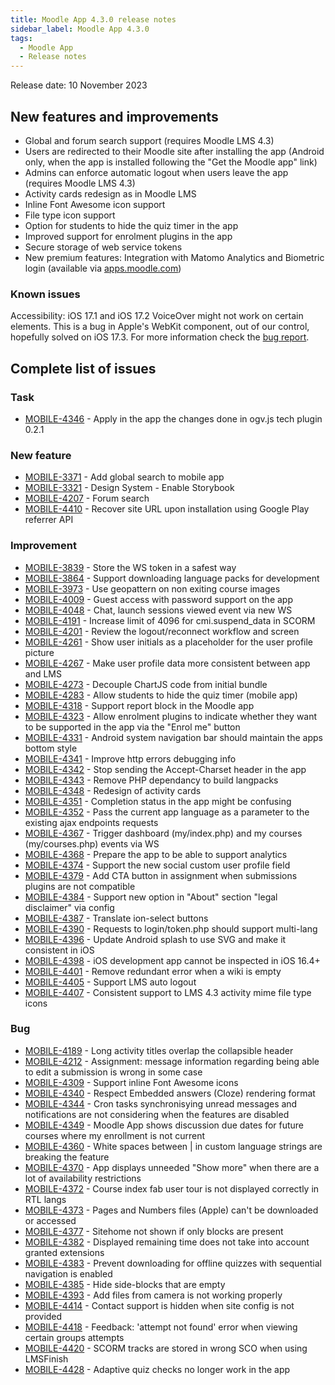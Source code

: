 ```yaml
---
title: Moodle App 4.3.0 release notes
sidebar_label: Moodle App 4.3.0
tags:
  - Moodle App
  - Release notes
---
```


Release date: 10 November 2023

## New features and improvements

- Global and forum search support (requires Moodle LMS 4.3)
- Users are redirected to their Moodle site after installing the app (Android only, when the app is installed following the "Get the Moodle app" link)
- Admins can enforce automatic logout when users leave the app (requires Moodle LMS 4.3)
- Activity cards redesign as in Moodle LMS
- Inline Font Awesome icon support
- File type icon support
- Option for students to hide the quiz timer in the app
- Improved support for enrolment plugins in the app
- Secure storage of web service tokens
- New premium features: Integration with Matomo Analytics and Biometric login (available via [apps.moodle.com](https://apps.moodle.com))

### Known issues

Accessibility: iOS 17.1 and iOS 17.2 VoiceOver might not work on certain elements. This is a bug in Apple's WebKit component, out of our control, hopefully solved on iOS 17.3. For more information check the [bug report](https://bugs.webkit.org/show_bug.cgi?id=264410).

## Complete list of issues

### Task

- [MOBILE-4346](https://tracker.moodle.org/browse/MOBILE-4346) - Apply in the app the changes done in ogv.js tech plugin 0.2.1

### New feature

- [MOBILE-3371](https://tracker.moodle.org/browse/MOBILE-3371) - Add global search to  mobile app
- [MOBILE-3321](https://tracker.moodle.org/browse/MOBILE-3321) - Design System - Enable Storybook
- [MOBILE-4207](https://tracker.moodle.org/browse/MOBILE-4207) - Forum search
- [MOBILE-4410](https://tracker.moodle.org/browse/MOBILE-4410) - Recover site URL upon installation using Google Play referrer API

### Improvement

- [MOBILE-3839](https://tracker.moodle.org/browse/MOBILE-3839) - Store the WS token in a safest way
- [MOBILE-3864](https://tracker.moodle.org/browse/MOBILE-3864) - Support downloading language packs for development
- [MOBILE-3973](https://tracker.moodle.org/browse/MOBILE-3973) - Use geopattern on non exiting course images
- [MOBILE-4009](https://tracker.moodle.org/browse/MOBILE-4009) - Guest access with password support on the app
- [MOBILE-4048](https://tracker.moodle.org/browse/MOBILE-4048) - Chat, launch sessions viewed event via new WS
- [MOBILE-4191](https://tracker.moodle.org/browse/MOBILE-4191) - Increase limit of 4096 for cmi.suspend_data in SCORM
- [MOBILE-4201](https://tracker.moodle.org/browse/MOBILE-4201) - Review the logout/reconnect workflow and screen
- [MOBILE-4261](https://tracker.moodle.org/browse/MOBILE-4261) - Show user initials as a placeholder for the user profile picture
- [MOBILE-4267](https://tracker.moodle.org/browse/MOBILE-4267) - Make user profile data more consistent between app and LMS
- [MOBILE-4273](https://tracker.moodle.org/browse/MOBILE-4273) - Decouple ChartJS code from initial bundle
- [MOBILE-4283](https://tracker.moodle.org/browse/MOBILE-4283) - Allow students to hide the quiz timer (mobile app)
- [MOBILE-4318](https://tracker.moodle.org/browse/MOBILE-4318) - Support report block in the Moodle app
- [MOBILE-4323](https://tracker.moodle.org/browse/MOBILE-4323) - Allow enrolment plugins to indicate whether they want to be supported in the app via the "Enrol me" button
- [MOBILE-4331](https://tracker.moodle.org/browse/MOBILE-4331) - Android system navigation bar should maintain the apps bottom style
- [MOBILE-4341](https://tracker.moodle.org/browse/MOBILE-4341) - Improve http errors debugging info
- [MOBILE-4342](https://tracker.moodle.org/browse/MOBILE-4342) - Stop sending the Accept-Charset header in the app
- [MOBILE-4343](https://tracker.moodle.org/browse/MOBILE-4343) - Remove PHP dependancy to build langpacks
- [MOBILE-4348](https://tracker.moodle.org/browse/MOBILE-4348) - Redesign of  activity cards
- [MOBILE-4351](https://tracker.moodle.org/browse/MOBILE-4351) - Completion status in the app might be confusing
- [MOBILE-4352](https://tracker.moodle.org/browse/MOBILE-4352) - Pass the current app language as a parameter to the existing ajax endpoints requests
- [MOBILE-4367](https://tracker.moodle.org/browse/MOBILE-4367) - Trigger dashboard (my/index.php) and my courses (my/courses.php) events via WS
- [MOBILE-4368](https://tracker.moodle.org/browse/MOBILE-4368) - Prepare the app to be able to support analytics
- [MOBILE-4374](https://tracker.moodle.org/browse/MOBILE-4374) - Support the new social custom user profile field
- [MOBILE-4379](https://tracker.moodle.org/browse/MOBILE-4379) - Add CTA button in assignment when submissions plugins are not compatible
- [MOBILE-4384](https://tracker.moodle.org/browse/MOBILE-4384) - Support new option in "About" section "legal disclaimer" via config
- [MOBILE-4387](https://tracker.moodle.org/browse/MOBILE-4387) - Translate ion-select buttons
- [MOBILE-4390](https://tracker.moodle.org/browse/MOBILE-4390) - Requests to login/token.php should support multi-lang
- [MOBILE-4396](https://tracker.moodle.org/browse/MOBILE-4396) - Update Android splash to use SVG and make it consistent in iOS
- [MOBILE-4398](https://tracker.moodle.org/browse/MOBILE-4398) - iOS development app cannot be inspected in iOS 16.4+
- [MOBILE-4401](https://tracker.moodle.org/browse/MOBILE-4401) - Remove redundant error when a wiki is empty
- [MOBILE-4405](https://tracker.moodle.org/browse/MOBILE-4405) - Support LMS auto logout
- [MOBILE-4407](https://tracker.moodle.org/browse/MOBILE-4407) - Consistent support to LMS 4.3 activity mime file type icons

### Bug

- [MOBILE-4189](https://tracker.moodle.org/browse/MOBILE-4189) - Long activity titles overlap the collapsible header
- [MOBILE-4212](https://tracker.moodle.org/browse/MOBILE-4212) - Assignment: message information regarding being able to edit a submission is wrong in some case
- [MOBILE-4309](https://tracker.moodle.org/browse/MOBILE-4309) - Support inline Font Awesome icons
- [MOBILE-4340](https://tracker.moodle.org/browse/MOBILE-4340) - Respect Embedded answers (Cloze) rendering format
- [MOBILE-4344](https://tracker.moodle.org/browse/MOBILE-4344) - Cron tasks synchronisying unread messages and notifications are not considering when the features are disabled
- [MOBILE-4349](https://tracker.moodle.org/browse/MOBILE-4349) - Moodle App shows discussion due dates for future courses where my enrollment is not current
- [MOBILE-4360](https://tracker.moodle.org/browse/MOBILE-4360) - White spaces between | in custom language strings are breaking the feature
- [MOBILE-4370](https://tracker.moodle.org/browse/MOBILE-4370) - App displays unneeded "Show more" when there are a lot of availability restrictions
- [MOBILE-4372](https://tracker.moodle.org/browse/MOBILE-4372) - Course index fab user tour is not displayed correctly in RTL langs
- [MOBILE-4373](https://tracker.moodle.org/browse/MOBILE-4373) - Pages and Numbers files (Apple) can't be downloaded or accessed
- [MOBILE-4377](https://tracker.moodle.org/browse/MOBILE-4377) - Sitehome not shown if only blocks are present
- [MOBILE-4382](https://tracker.moodle.org/browse/MOBILE-4382) - Displayed remaining time does not take into account granted extensions
- [MOBILE-4383](https://tracker.moodle.org/browse/MOBILE-4383) - Prevent downloading for offline quizzes with sequential navigation is enabled
- [MOBILE-4385](https://tracker.moodle.org/browse/MOBILE-4385) - Hide side-blocks that are empty
- [MOBILE-4393](https://tracker.moodle.org/browse/MOBILE-4393) - Add files from camera is not working properly
- [MOBILE-4414](https://tracker.moodle.org/browse/MOBILE-4414) - Contact support is hidden when site config is not provided
- [MOBILE-4418](https://tracker.moodle.org/browse/MOBILE-4418) - Feedback: 'attempt not found' error when viewing certain groups attempts
- [MOBILE-4420](https://tracker.moodle.org/browse/MOBILE-4420) - SCORM tracks are stored in wrong SCO when using LMSFinish
- [MOBILE-4428](https://tracker.moodle.org/browse/MOBILE-4428) - Adaptive quiz checks no longer work in the app
